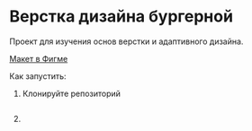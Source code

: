 # Верстка дизайна бургерной

Проект для изучения основ верстки и адаптивного дизайна. 

[Макет в Фигме](https://www.figma.com/design/6igfiFamoeTa7zlR5wDUZq/%D0%91%D1%83%D1%80%D0%B3%D0%B5%D1%80%D0%BD%D0%B0%D1%8F?node-id=1-2&t=Av1vDwNdB09fDyRe-1)

Как запустить:  
1. Клонируйте репозиторий 
```bash

```
2. 
